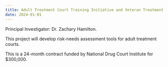 ```yaml
---
title: Adult Treatment Court Training Initiative and Veteran Treatment Court Training and Technical Assistance (2024-2025)
date: 2024-01-01
---
```


Principal Investigator: Dr. Zachary Hamilton.

<!--more-->

This project will develop risk-needs assessment tools for adult treatment courts.

This is a 24-month contract funded by National Drug Court Institute for $300,000.
